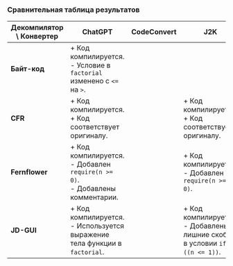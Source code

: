 ### Сравнительная таблица результатов

| **Декомпилятор \ Конвертер** | **ChatGPT**                                                                       | **CodeConvert** | **J2K**                                                                      |
|------------------------------|-----------------------------------------------------------------------------------|-----------------|------------------------------------------------------------------------------|
| **Байт-код**                 | + Код компилируется.<br>- Условие в `factorial` изменено с `<=` на `>`.           |                 |                                                                              |
| **CFR**                      | + Код компилируется.<br>+ Код соответствует оригиналу.                            |                 | + Код компилируется.<br>+ Код соответствует оригиналу.                       |
| **Fernflower**               | + Код компилируется.<br>- Добавлен `require(n >= 0)`.<br>- Добавлены комментарии. |                 | + Код компилируется.<br>- Добавлен `require(n >= 0)`.                        |
| **JD-GUI**                   | + Код компилируется.<br>- Используется выражение тела функции в `factorial`.      |                 | + Код компилируется.<br>- Добавлены лишние скобки в условии `if ((n <= 1))`. |